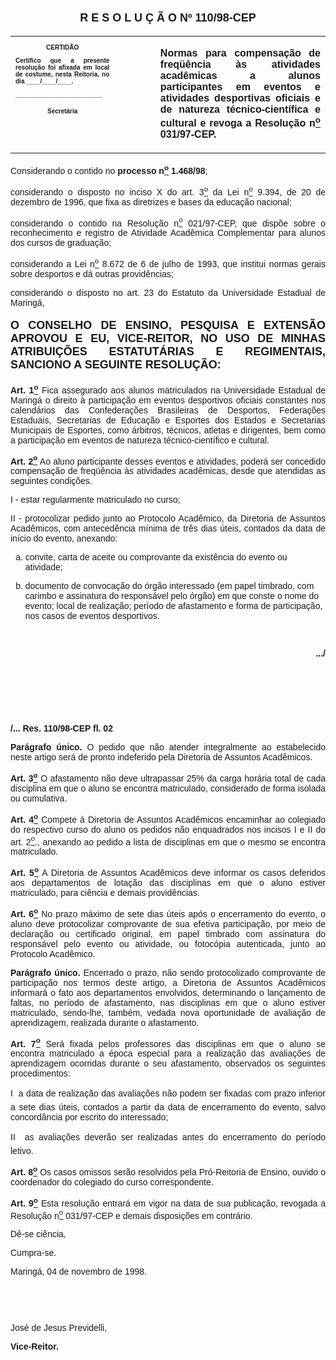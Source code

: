 <BODY>

<B><FONT FACE="Arial" SIZE=4><P ALIGN="CENTER"></P>
<P ALIGN="CENTER">R E S O L U &Ccedil; &Atilde; O  Nº  110/98-CEP</P>
</B></FONT><FONT FACE="Arial"><P ALIGN="JUSTIFY"></P></FONT>
<TABLE CELLSPACING=0 BORDER=0 CELLPADDING=7 WIDTH=596>
<TR><TD WIDTH="33%" VALIGN="TOP">
<B><FONT FACE="Arial" SIZE=1><P ALIGN="CENTER">CERTID&Atilde;O</P>
<P ALIGN="JUSTIFY">   Certifico que a presente resolu&ccedil;&atilde;o foi afixada em local de costume, nesta Reitoria, no dia ____/____/____.</P>
<P ALIGN="JUSTIFY"></P>
<P ALIGN="JUSTIFY">_________________________</P>
<P ALIGN="CENTER">Secret&aacute;ria</B></FONT></TD>
<TD WIDTH="13%" VALIGN="TOP">&nbsp;</TD>
<TD WIDTH="54%" VALIGN="TOP">
<B><FONT FACE="Arial"><P ALIGN="JUSTIFY">Normas para compensa&ccedil;&atilde;o de freq&uuml;&ecirc;ncia &agrave;s atividades acad&ecirc;micas a alunos participantes em eventos e atividades desportivas oficiais e de natureza t&eacute;cnico-cient&iacute;fica e cultural e revoga a Resolu&ccedil;&atilde;o n<U><SUP>o</U></SUP> 031/97-CEP.</B></FONT></TD>
</TR>
</TABLE>

<FONT FACE="Arial"><P ALIGN="JUSTIFY"></P>
<P ALIGN="JUSTIFY">&#9;Considerando o contido no <B>processo n<U><SUP>o</U></SUP> 1.468/98</B>;</P>
<P ALIGN="JUSTIFY">&#9;considerando o disposto no inciso X do art. 3<U><SUP>o</U></SUP> da Lei n<U><SUP>o</U></SUP> 9.394, de 20 de dezembro de 1996, que fixa as diretrizes e bases da educa&ccedil;&atilde;o nacional;</P>
<P ALIGN="JUSTIFY">&#9;considerando o contido na Resolu&ccedil;&atilde;o n<U><SUP>o</U></SUP> 021/97-CEP, que disp&otilde;e sobre o reconhecimento e registro de Atividade Acad&ecirc;mica Complementar para alunos dos cursos de gradua&ccedil;&atilde;o;</P>
<P ALIGN="JUSTIFY">&#9;considerando a Lei n<U><SUP>o</U></SUP> 8.672 de 6 de julho de 1993, que institui normas gerais sobre desportos e d&aacute; outras provid&ecirc;ncias;</P>
<P ALIGN="JUSTIFY">&#9;considerando o disposto no art. 23 do Estatuto da Universidade Estadual de Maring&aacute;,</P>
<P ALIGN="JUSTIFY"></P>
</FONT><B><FONT FACE="Arial" SIZE=4><P ALIGN="JUSTIFY">O CONSELHO DE ENSINO, PESQUISA E EXTENS&Atilde;O APROVOU E EU, VICE-REITOR, NO USO DE MINHAS ATRIBUI&Ccedil;&Otilde;ES ESTATUT&Aacute;RIAS E REGIMENTAIS, SANCIONO A SEGUINTE RESOLU&Ccedil;&Atilde;O:</P>
</B></FONT><FONT FACE="Arial"><P ALIGN="JUSTIFY"></P>
<P ALIGN="JUSTIFY">&#9;<B>Art. 1<U><SUP>o</B></U></SUP> Fica assegurado aos alunos matriculados na Universidade Estadual de Maring&aacute; o direito &agrave; participa&ccedil;&atilde;o em eventos desportivos oficiais constantes nos calend&aacute;rios das Confedera&ccedil;&otilde;es Brasileiras de Desportos, Federa&ccedil;&otilde;es Estaduais, Secretarias de Educa&ccedil;&atilde;o e Esportes dos Estados e Secretarias Municipais de Esportes, como &aacute;rbitros, t&eacute;cnicos, atletas e dirigentes, bem como a participa&ccedil;&atilde;o em eventos de natureza t&eacute;cnico-cient&iacute;fico e cultural.</P>
<P ALIGN="JUSTIFY">&#9;<B>Art. 2<U><SUP>o</B></U></SUP> Ao aluno participante desses eventos e atividades, poder&aacute; ser concedido compensa&ccedil;&atilde;o de freq&uuml;&ecirc;ncia &agrave;s atividades acad&ecirc;micas, desde que atendidas as seguintes condi&ccedil;&otilde;es.</P>
<P ALIGN="JUSTIFY">&#9;I   -  estar regularmente matriculado no curso;</P>
<P ALIGN="JUSTIFY">&#9;II - protocolizar pedido junto ao Protocolo Acad&ecirc;mico, da Diretoria de Assuntos Acad&ecirc;micos, com anteced&ecirc;ncia m&iacute;nima de tr&ecirc;s dias &uacute;teis, contados da data de in&iacute;cio do evento, anexando:</P>
<OL TYPE="a">

<P ALIGN="JUSTIFY"><LI>convite, carta de aceite ou comprovante da exist&ecirc;ncia do evento ou atividade;</LI></P>
<P ALIGN="JUSTIFY"><LI>documento de convoca&ccedil;&atilde;o do &oacute;rg&atilde;o interessado (em papel timbrado, com carimbo e assinatura do respons&aacute;vel pelo &oacute;rg&atilde;o) em que conste o nome do evento; local de realiza&ccedil;&atilde;o; per&iacute;odo de afastamento e forma de participa&ccedil;&atilde;o, nos casos de eventos desportivos.</LI></P></OL>

<P ALIGN="JUSTIFY"></P>
<P ALIGN="JUSTIFY">&nbsp;</P>
<B><P ALIGN="RIGHT">.../</P>
</B><P ALIGN="JUSTIFY"></P>
<P ALIGN="JUSTIFY">&nbsp;</P>
<P ALIGN="JUSTIFY">&nbsp;</P>
<P ALIGN="JUSTIFY">&nbsp;</P>
<B><P ALIGN="JUSTIFY">/... Res. 110/98-CEP                                                                                           fl. 02</P>
</B><P ALIGN="JUSTIFY"></P>
<P ALIGN="JUSTIFY">&#9;<B>Par&aacute;grafo &uacute;nico.</B> O pedido que n&atilde;o atender integralmente ao estabelecido neste artigo ser&aacute; de pronto indeferido pela Diretoria de Assuntos Acad&ecirc;micos.</P>
<P ALIGN="JUSTIFY">&#9;<B>Art. 3<U><SUP>o</B></U></SUP> O afastamento n&atilde;o deve ultrapassar 25% da carga hor&aacute;ria total de cada disciplina em que o aluno se encontra matriculado, considerado de forma isolada ou cumulativa.</P>
<P ALIGN="JUSTIFY">&#9;<B>Art. 4<U><SUP>o</B></U></SUP> Compete &agrave; Diretoria de Assuntos Acad&ecirc;micos encaminhar ao colegiado do respectivo curso do aluno os pedidos n&atilde;o enquadrados nos incisos I e II do art. 2<U><SUP>o</U>.</SUP>, anexando ao pedido  a lista de disciplinas em que o mesmo se encontra matriculado.</P>
<P ALIGN="JUSTIFY">&#9;<B>Art. 5<U><SUP>o</B></U></SUP> A Diretoria de Assuntos Acad&ecirc;micos deve informar os casos deferidos aos departamentos de lota&ccedil;&atilde;o das disciplinas em que o aluno estiver matriculado, para ci&ecirc;ncia e demais provid&ecirc;ncias.</P>
<P ALIGN="JUSTIFY">&#9;<B>Art. 6<U><SUP>o</B></U></SUP> No prazo m&aacute;ximo de sete dias &uacute;teis ap&oacute;s o encerramento do evento, o aluno deve protocolizar comprovante de sua efetiva participa&ccedil;&atilde;o, por meio de declara&ccedil;&atilde;o ou certificado original, em papel timbrado com assinatura do respons&aacute;vel pelo evento ou atividade, ou fotoc&oacute;pia autenticada, junto ao Protocolo  Acad&ecirc;mico.</P>
<P ALIGN="JUSTIFY">&#9;<B>Par&aacute;grafo &uacute;nico.</B> Encerrado o prazo, n&atilde;o sendo protocolizado comprovante de participa&ccedil;&atilde;o nos termos deste artigo, a Diretoria de Assuntos Acad&ecirc;micos informar&aacute; o fato aos departamentos envolvidos, determinando o lan&ccedil;amento de faltas, no per&iacute;odo de afastamento, nas disciplinas em que o aluno estiver matriculado, sendo-lhe, tamb&eacute;m, vedada nova oportunidade de avalia&ccedil;&atilde;o de aprendizagem, realizada durante o afastamento.</P>
<P ALIGN="JUSTIFY">&#9;<B>Art. 7<U><SUP>o</B></U></SUP> Ser&aacute; fixada pelos professores das disciplinas em que o aluno se encontra matriculado a &eacute;poca especial para a realiza&ccedil;&atilde;o das avalia&ccedil;&otilde;es de aprendizagem ocorridas durante o seu afastamento, observados os seguintes procedimentos:</P>
<P ALIGN="JUSTIFY">&#9;I  a data de realiza&ccedil;&atilde;o das avalia&ccedil;&otilde;es n&atilde;o podem  ser fixadas com prazo inferior a sete dias &uacute;teis, contados a partir da data de encerramento do evento, salvo concord&acirc;ncia por escrito do interessado;</P>
<P ALIGN="JUSTIFY">&#9;II  as avalia&ccedil;&otilde;es dever&atilde;o ser realizadas antes do encerramento do per&iacute;odo letivo.</P>
<P ALIGN="JUSTIFY">&#9;<B>Art. 8<U><SUP>o</B></U></SUP> Os casos omissos ser&atilde;o resolvidos pela Pr&oacute;-Reitoria de Ensino, ouvido o coordenador do colegiado do curso correspondente.</P>
<P ALIGN="JUSTIFY">&#9;<B>Art. 9<U><SUP>o</B></U></SUP> Esta resolu&ccedil;&atilde;o entrar&aacute; em vigor na data de sua publica&ccedil;&atilde;o, revogada a Resolu&ccedil;&atilde;o n<U><SUP>o</U></SUP> 031/97-CEP e demais disposi&ccedil;&otilde;es em contr&aacute;rio.</P>
<P ALIGN="JUSTIFY">&#9;D&ecirc;-se ci&ecirc;ncia,</P>
<P ALIGN="JUSTIFY">&#9;Cumpra-se.</P>
<P ALIGN="JUSTIFY">Maring&aacute;, 04 de novembro de 1998.</P>
<P ALIGN="JUSTIFY"></P>
<P ALIGN="JUSTIFY">&nbsp;</P>
<P ALIGN="JUSTIFY">&nbsp;</P>
<P ALIGN="JUSTIFY">Jos&eacute; de Jesus Previdelli,</P>
<B><P ALIGN="JUSTIFY">Vice-Reitor.</P>
<P ALIGN="JUSTIFY"></P></B></FONT></BODY>
